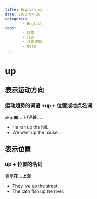 ```yaml
---
title: English up
date: 2022-04-26
categories:
        - English
tags:
        - 词类
        - 介词
        - 介词详解
        - Note
---
```


# up

## 表示运动方向

### 运动趋势的词语 +up + 位置或地点名词

表示**向...上/沿着...**。

- He ran up the hill.
- We went up the house.

## 表示位置

### up + 位置的名词

表示**在...上面**

- They live up the street.
- The cath fish up the river.
